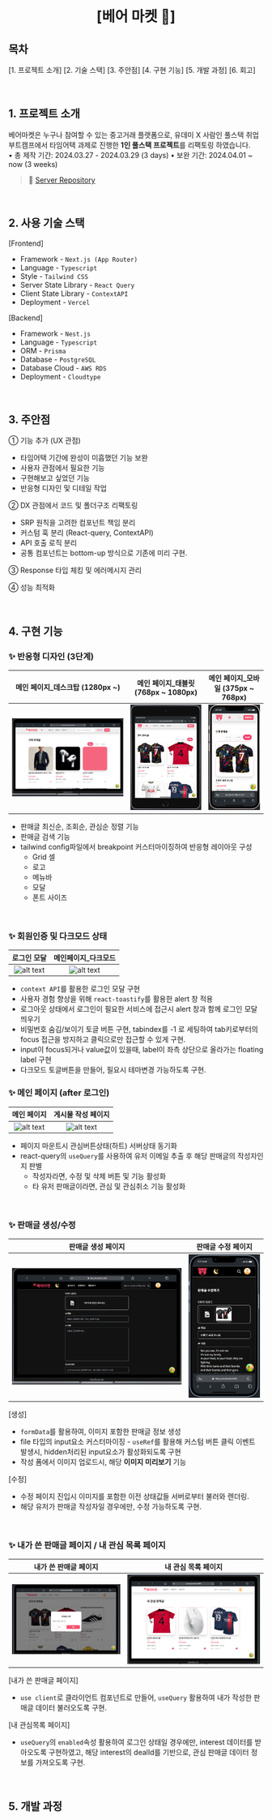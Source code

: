 # <center>[베어 마켓 🐻]</center>

## 목차

[1. 프로젝트 소개]
[2. 기술 스택]
[3. 주안점]
[4. 구현 기능]
[5. 개발 과정]
[6. 회고]

<br />

## 1. 프로젝트 소개

베어마켓은 누구나 참여할 수 있는 중고거래 플랫폼으로,
유데미 X 사람인 풀스택 취업부트캠프에서 타임어택 과제로 진행한 **1인 풀스택 프로젝트**를 리팩토링 하였습니다.  
• 총 제작 기간: 2024.03.27 - 2024.03.29 (3 days)
• 보완 기간: 2024.04.01 ~ now (3 weeks)

> 🔗 [Server Repository](https://github.com/baeseongjae/time-attack-fullstack-server-refactor)

<br />

## 2. 사용 기술 스택

[Frontend]

- Framework - `Next.js (App Router)`
- Language - `Typescript`
- Style - `Tailwind CSS`
- Server State Library - `React Query`
- Client State Library - `ContextAPI`
- Deployment - `Vercel`

[Backend]

- Framework - `Nest.js`
- Language - `Typescript`
- ORM - `Prisma`
- Database - `PostgreSQL`
- Database Cloud - `AWS RDS`
- Deployment - `Cloudtype`

<br />

## 3. 주안점

① 기능 추가 (UX 관점)

- 타임어택 기간에 완성이 미흡했던 기능 보완
- 사용자 관점에서 필요한 기능
- 구현해보고 싶었던 기능
- 반응형 디자인 및 디테일 작업

② DX 관점에서 코드 및 폴더구조 리팩토링

- SRP 원칙을 고려한 컴포넌트 책임 분리
- 커스텀 훅 분리 (React-query, ContextAPI)
- API 호출 로직 분리
- 공통 컴포넌트는 bottom-up 방식으로 기존에 미리 구현.

③ Response 타입 체킹 및 에러메시지 관리

④ 성능 최적화

</br>

## 4. 구현 기능

### ✨ 반응형 디자인 (3단계)

|            메인 페이지\_데스크탑 (1280px ~)             |          메인 페이지\_태블릿(768px ~ 1080px)           |          메인 페이지\_모바일 (375px ~ 768px)           |
|:----------------------------------------------:|:----------------------------------------------:|:----------------------------------------------:|
| ![alt text](readme.assets/mainPage_laptop.png) | ![alt text](readme.assets/mainPage_tablet.png) | ![alt text](readme.assets/mainPage_mobile.png) |

- 판매글 최신순, 조회순, 관심순 정렬 기능
- 판매글 검색 기능
- tailwind config파일에서 breakpoint 커스터마이징하여 반응형 레이아웃 구성
  - Grid 셀
  - 로고
  - 메뉴바
  - 모달
  - 폰트 사이즈

<br />

### ✨ 회원인증 및 다크모드 상태

|                로그인 모달                |                메인페이지\_다크모드                |
|:------------------------------------:|:-----------------------------------------:|
| ![alt text](readme.asset/detail.png) | ![alt text](readme.asset/detail-user.png) |

- `context API`를 활용한 로그인 모달 구현
- 사용자 경험 향상을 위해 `react-toastify`를 활용한 alert 창 적용
- 로그아웃 상태에서 로그인이 필요한 서비스에 접근시 alert 창과 함께 로그인 모달 띄우기
- 비밀번호 숨김/보이기 토글 버튼 구현, tabindex를 -1 로 세팅하여 tab키로부터의 focus 접근을 방지하고 클릭으로만 접근할 수 있게 구현.
- input이 focus되거나 value값이 있을때, label이 좌측 상단으로 올라가는 floating label 구현
- 다크모드 토글버튼을 만들어, 필요시 테마변경 가능하도록 구현.

### ✨ 메인 페이지 (after 로그인)

|                메인 페이지                |                게시물 작성 페이지                 |
|:------------------------------------:|:-----------------------------------------:|
| ![alt text](readme.asset/detail.png) | ![alt text](readme.asset/detail-user.png) |

- 페이지 마운트시 관심버튼상태(하트) 서버상태 동기화
- react-query의 `useQuery`를 사용하여 유저 이메일 추출 후 해당 판매글의 작성자인지 판별
  - 작성자라면, 수정 및 삭제 버튼 및 기능 활성화
  - 타 유저 판매글이라면, 관심 및 관심취소 기능 활성화

<br />

### ✨ 판매글 생성/수정

|                판매글 생성 페이지                 |                판매글 수정 페이지                 |
|:-----------------------------------------:|:-----------------------------------------:|
| ![alt text](readme.assets/createDeal.png) | ![alt text](readme.assets/updateDeal.png) |

[생성]
- `formData`를 활용하여, 이미지 포함한 판매글 정보 생성
- file 타입의 input요소 커스터마이징 - `useRef`를 활용해 커스텀 버튼 클릭 이벤트 발생시, hidden처리된 input요소가 활성화되도록 구현
- 작성 폼에서 이미지 업로드시, 해당 __이미지 미리보기__ 기능

[수정] 
- 수정 페이지 진입시 이미지를 포함한 이전 상태값들 서버로부터 불러와 렌더링.
- 해당 유저가 판매글 작성자일 경우에만, 수정 가능하도록 구현.

<br />

### ✨ 내가 쓴 판매글 페이지 / 내 관심 목록 페이지

|                   내가 쓴 판매글 페이지                    |                  내 관심 목록 페이지                  |
|:-------------------------------------------------:|:---------------------------------------------:|
| ![alt text](readme.assets/mydeal-deleteModal.png) | ![alt text](readme.assets/myInterestDeal.png) |

[내가 쓴 판매글 페이지]
- `use client`로 클라이언트 컴포넌트로 만들어, `useQuery` 활용하여 내가 작성한 판매글 데이터 불러오도록 구현.

[내 관심목록 페이지]
- `useQuery`의 `enabled`속성 활용하여 로그인 상태일 경우에만, interest 데이터를 받아오도록 구현하였고, 해당 interest의 dealId를 기반으로, 관심 판매글 데이터 정보를 가져오도록 구현.

<br />

## 5. 개발 과정
